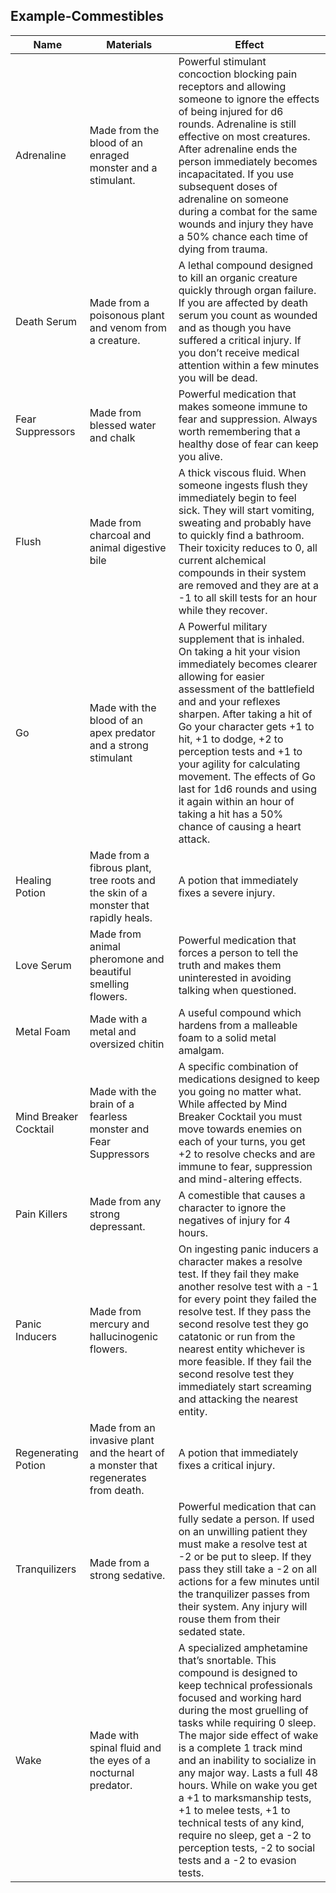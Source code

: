 ## Example-Commestibles

| Name                  | Materials                                                                           | Effect                                                                                                                                                                                                                                                                                                                                                                                                                                                                                                                           |
| --------------------- | ----------------------------------------------------------------------------------- | -------------------------------------------------------------------------------------------------------------------------------------------------------------------------------------------------------------------------------------------------------------------------------------------------------------------------------------------------------------------------------------------------------------------------------------------------------------------------------------------------------------------------------- |
| Adrenaline            | Made from the blood of an enraged monster and a stimulant.                          | Powerful stimulant concoction blocking pain receptors and allowing someone to ignore the effects of being injured for d6 rounds. Adrenaline is still effective on most creatures. After adrenaline ends the person immediately becomes incapacitated. If you use subsequent doses of adrenaline on someone during a combat for the same wounds and injury they have a 50% chance each time of dying from trauma.                                                                                                                 |
| Death Serum           | Made from a poisonous plant and venom from a creature.                              | A lethal compound designed to kill an organic creature quickly through organ failure. If you are affected by death serum you count as wounded and as though you have suffered a critical injury. If you don’t receive medical attention within a few minutes you will be dead.                                                                                                                                                                                                                                                   |
| Fear Suppressors      | Made from blessed water and chalk                                                   | Powerful medication that makes someone immune to fear and suppression. Always worth remembering that a healthy dose of fear can keep you alive.                                                                                                                                                                                                                                                                                                                                                                                  |
| Flush                 | Made from charcoal and animal digestive bile                                        | A thick viscous fluid. When someone ingests flush they immediately begin to feel sick. They will start vomiting, sweating and probably have to quickly find a bathroom. Their toxicity reduces to 0, all current alchemical compounds in their system are removed and they are at a -1 to all skill tests for an hour while they recover.                                                                                                                                                                                        |
| Go                    | Made with the blood of an apex predator and a strong stimulant                      | A Powerful military supplement that is inhaled. On taking a hit your vision immediately becomes clearer allowing for easier assessment of the battlefield and and your reflexes sharpen. After taking a hit of Go your character gets +1 to hit, +1 to dodge, +2 to perception tests and +1 to your agility for calculating movement. The effects of Go last for 1d6 rounds and using it again within an hour of taking a hit has a 50% chance of causing a heart attack.                                                        |
| Healing Potion        | Made from a fibrous plant, tree roots and the skin of a monster that rapidly heals. | A potion that immediately fixes a severe injury.                                                                                                                                                                                                                                                                                                                                                                                                                                                                                 |
| Love Serum            | Made from animal pheromone and beautiful smelling flowers.                          | Powerful medication that forces a person to tell the truth and makes them uninterested in avoiding talking when questioned.                                                                                                                                                                                                                                                                                                                                                                                                      |
| Metal Foam            | Made with a metal and oversized chitin                                              | A useful compound which hardens from a malleable foam to a solid metal amalgam.                                                                                                                                                                                                                                                                                                                                                                                                                                                  |
| Mind Breaker Cocktail | Made with the brain of a fearless monster and Fear Suppressors                      | A specific combination of medications designed to keep you going no matter what. While affected by Mind Breaker Cocktail you must move towards enemies on each of your turns, you get +2 to resolve checks and are immune to fear, suppression and mind-altering effects.                                                                                                                                                                                                                                                        |
| Pain Killers          | Made from any strong depressant.                                                    | A comestible that causes a character to ignore the negatives of injury for 4 hours.                                                                                                                                                                                                                                                                                                                                                                                                                                              |
| Panic Inducers        | Made from mercury and hallucinogenic flowers.                                       | On ingesting panic inducers a character makes a resolve test. If they fail they make another resolve test with a -1 for every point they failed the resolve test. If they pass the second resolve test they go catatonic or run from the nearest entity whichever is more feasible. If they fail the second resolve test they immediately start screaming and attacking the nearest entity.                                                                                                                                      |
| Regenerating Potion   | Made from an invasive plant and the heart of a monster that regenerates from death. | A potion that immediately fixes a critical injury.                                                                                                                                                                                                                                                                                                                                                                                                                                                                               |
| Tranquilizers         | Made from a strong sedative.                                                        | Powerful medication that can fully sedate a person. If used on an unwilling patient they must make a resolve test at -2 or be put to sleep. If they pass they still take a -2 on all actions for a few minutes until the tranquilizer passes from their system. Any injury will rouse them from their sedated state.                                                                                                                                                                                                             |
| Wake                  | Made with spinal fluid and the eyes of a nocturnal predator.                        | A specialized amphetamine that’s snortable. This compound is designed to keep technical professionals focused and working hard during the most gruelling of tasks while requiring 0 sleep. The major side effect of wake is a complete 1 track mind and an inability to socialize in any major way. Lasts a full 48 hours. While on wake you get a +1 to marksmanship tests, +1 to melee tests, +1 to technical tests of any kind, require no sleep, get a -2 to perception tests, -2 to social tests and a -2 to evasion tests. |